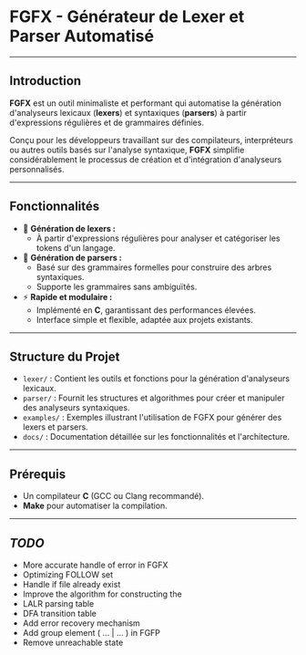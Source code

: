 # **FGFX - Générateur de Lexer et Parser Automatisé**

---

## **Introduction**
**FGFX** est un outil minimaliste et performant qui automatise la génération d'analyseurs lexicaux (**lexers**) et syntaxiques (**parsers**) à partir d'expressions régulières et de grammaires définies.  

Conçu pour les développeurs travaillant sur des compilateurs, interpréteurs ou autres outils basés sur l'analyse syntaxique, **FGFX** simplifie considérablement le processus de création et d'intégration d'analyseurs personnalisés.

---

## **Fonctionnalités**
- 📜 **Génération de lexers :**  
  - À partir d'expressions régulières pour analyser et catégoriser les tokens d'un langage.
- 🔧 **Génération de parsers :**  
  - Basé sur des grammaires formelles pour construire des arbres syntaxiques.  
  - Supporte les grammaires sans ambiguïtés.
- ⚡ **Rapide et modulaire :**  
  - Implémenté en **C**, garantissant des performances élevées.  
  - Interface simple et flexible, adaptée aux projets existants.

---

## **Structure du Projet**
- `lexer/` : Contient les outils et fonctions pour la génération d'analyseurs lexicaux.  
- `parser/` : Fournit les structures et algorithmes pour créer et manipuler des analyseurs syntaxiques.  
- `examples/` : Exemples illustrant l'utilisation de FGFX pour générer des lexers et parsers.  
- `docs/` : Documentation détaillée sur les fonctionnalités et l'architecture.

---

## **Prérequis**
- Un compilateur **C** (GCC ou Clang recommandé).  
- **Make** pour automatiser la compilation.  

---

## *TODO* ##
-   More accurate handle of error in FGFX
-   Optimizing FOLLOW set
-   Handle if file already exist
-   Improve the algorithm for constructing the
-  LALR parsing table
-  DFA transition table
-   Add error recovery mechanism
-   Add group element ( ... | ... ) in FGFP
-   Remove unreachable state
